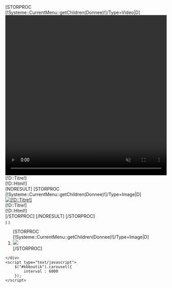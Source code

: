 <section id="slideshow" class="hidden-phone">
	<div id="kbboutik"  class="carousel slid leobttslider hidden-phone">
		<div class="carousel-inner">
            [STORPROC [!Systeme::CurrentMenu::getChildren(Donnee)!]/Type=Video|D]
            <div class="item [IF [!Pos!]=1]active[/IF] xs-hidden">
                <a href="#">
                    <video style="width: 100%;object-fit: cover;height: 500px;" id="video_background" preload="auto" autoplay="true" loop="loop" muted="muted" volume="0">
                        <!-- Source vidéo par défaut -->
                        <source type="video/mp4" src="/[!D::Lien!]" media="(orientation: landscape)">
                        <source type="video/ogg" src="/[!D::Alternatif!]" media="(orientation: landscape)">
                        [STORPROC [!Systeme::CurrentMenu::getChildren(Donnee)!]/Type=Image|D]
                         <img src="/[!D::Lien!].mini.1600x400.jpg" alt="[!D::Titre!]" />
                        [/STORPROC]
                    </video>
                </a>
                <div class="slide-info hidden-tablet">
                    <div class="slide-title">
                        [!D::Titre!]
                    </div>
                    <div class="slide-description">
                        [!D::Html!]
                    </div>
                </div>
            </div>
                [NORESULT]
                    [STORPROC [!Systeme::CurrentMenu::getChildren(Donnee)!]/Type=Image|D]
                    <div class="item [IF [!Pos!]=1]active[/IF]">
                        <a href="#"><img src="/[!D::Lien!].mini.1600x400.jpg" alt="[!D::Titre!]" /></a>
                        <div class="slide-info hidden-tablet">
                            <div class="slide-title">
                                [!D::Titre!]
                            </div>
                            <div class="slide-description">
                                [!D::Html!]
                            </div>
                        </div>
                    </div>
                    [/STORPROC]
                [/NORESULT]
            [/STORPROC]
		</div>
		<div class="carousel-thumb">
			<div class="carousel-button">
				<a class="carousel-control left" href="#kbboutik" data-slide="next">&lsaquo;</a>
				<a class="carousel-control right" href="#kbboutik" data-slide="prev">&rsaquo;</a>
			</div>
			<ol class="carousel-indicators thumb-indicators hidden-phone">
				[STORPROC [!Systeme::CurrentMenu::getChildren(Donnee)!]/Type=Image|D]
				<li data-target="#kbboutik" data-slide-to="[!Key!]" class=" [IF [!Pos!]=1]active[/IF]">
					<img src="/[!D::Lien!].mini.100x50.jpg"/>
				</li>
				[/STORPROC]
			</ol>
		</div>

	</div>
	<script type="text/javascript">
		$("#kbboutik").carousel({
			interval : 6000
		});
	</script>
</section>